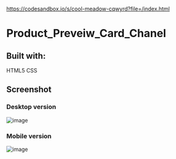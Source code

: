 https://codesandbox.io/s/cool-meadow-cqwyrd?file=/index.html
# Product_Preveiw_Card_Chanel
## Built with:
HTML5
CSS
## Screenshot
### Desktop version 
![image](https://github.com/IuliiaSelivanova/Product_Preveiw_Card_Chanel/assets/144701402/df37533b-bde4-4ba3-9f01-07e956d7fc35)
### Mobile version

![image](https://github.com/IuliiaSelivanova/Product_Preveiw_Card_Chanel/assets/144701402/cba968bd-babb-41c6-854f-3167e92ce027)
